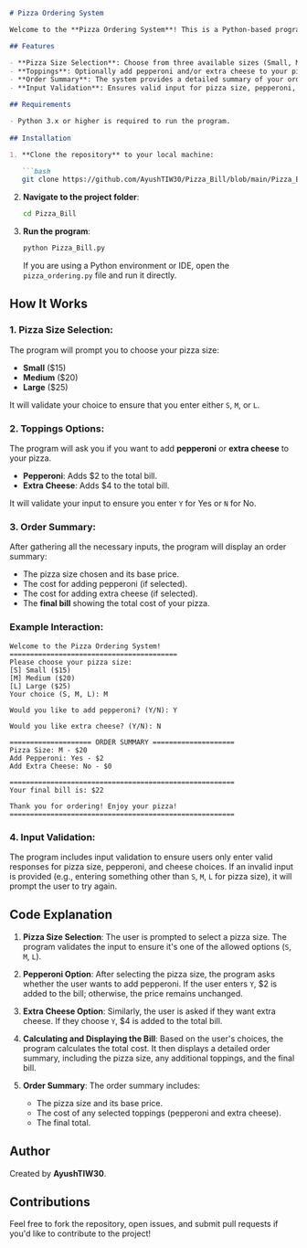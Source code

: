 
```markdown
# Pizza Ordering System

Welcome to the **Pizza Ordering System**! This is a Python-based program that allows you to order a pizza by selecting the size, adding toppings like pepperoni and extra cheese, and calculates the final bill. It's a simple console application that offers an easy way to practice user input handling and conditional logic in Python.

## Features

- **Pizza Size Selection**: Choose from three available sizes (Small, Medium, Large).
- **Toppings**: Optionally add pepperoni and/or extra cheese to your pizza.
- **Order Summary**: The system provides a detailed summary of your order, including the pizza size, selected toppings, and the final bill.
- **Input Validation**: Ensures valid input for pizza size, pepperoni, and cheese options.

## Requirements

- Python 3.x or higher is required to run the program.
  
## Installation

1. **Clone the repository** to your local machine:

   ```bash
   git clone https://github.com/AyushTIW30/Pizza_Bill/blob/main/Pizza_Bill.py
   ```

 

2. **Navigate to the project folder**:

   ```bash
   cd Pizza_Bill
   ```

3. **Run the program**:

   ```bash
   python Pizza_Bill.py
   ```

   If you are using a Python environment or IDE, open the `pizza_ordering.py` file and run it directly.

## How It Works

### 1. **Pizza Size Selection**:
   The program will prompt you to choose your pizza size:
   - **Small** ($15)
   - **Medium** ($20)
   - **Large** ($25)

   It will validate your choice to ensure that you enter either `S`, `M`, or `L`.

### 2. **Toppings Options**:
   The program will ask you if you want to add **pepperoni** or **extra cheese** to your pizza.
   - **Pepperoni**: Adds $2 to the total bill.
   - **Extra Cheese**: Adds $4 to the total bill.

   It will validate your input to ensure you enter `Y` for Yes or `N` for No.

### 3. **Order Summary**:
   After gathering all the necessary inputs, the program will display an order summary:
   - The pizza size chosen and its base price.
   - The cost for adding pepperoni (if selected).
   - The cost for adding extra cheese (if selected).
   - The **final bill** showing the total cost of your pizza.

### Example Interaction:

```
Welcome to the Pizza Ordering System!
=========================================
Please choose your pizza size:
[S] Small ($15)
[M] Medium ($20)
[L] Large ($25)
Your choice (S, M, L): M

Would you like to add pepperoni? (Y/N): Y

Would you like extra cheese? (Y/N): N

==================== ORDER SUMMARY ====================
Pizza Size: M - $20
Add Pepperoni: Yes - $2
Add Extra Cheese: No - $0

=======================================================
Your final bill is: $22

Thank you for ordering! Enjoy your pizza!
=======================================================
```

### 4. **Input Validation**:
   The program includes input validation to ensure users only enter valid responses for pizza size, pepperoni, and cheese choices. If an invalid input is provided (e.g., entering something other than `S`, `M`, `L` for pizza size), it will prompt the user to try again.

## Code Explanation

1. **Pizza Size Selection**: 
   The user is prompted to select a pizza size. The program validates the input to ensure it's one of the allowed options (`S`, `M`, `L`).

2. **Pepperoni Option**:
   After selecting the pizza size, the program asks whether the user wants to add pepperoni. If the user enters `Y`, $2 is added to the bill; otherwise, the price remains unchanged.

3. **Extra Cheese Option**:
   Similarly, the user is asked if they want extra cheese. If they choose `Y`, $4 is added to the total bill.

4. **Calculating and Displaying the Bill**:
   Based on the user's choices, the program calculates the total cost. It then displays a detailed order summary, including the pizza size, any additional toppings, and the final bill.

5. **Order Summary**:
   The order summary includes:
   - The pizza size and its base price.
   - The cost of any selected toppings (pepperoni and extra cheese).
   - The final total.

## Author

Created by **AyushTIW30**.

## Contributions

Feel free to fork the repository, open issues, and submit pull requests if you'd like to contribute to the project!

```
